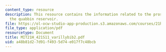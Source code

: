 ```yaml
---
content_type: resource
description: This resource contains the information related to the pros and cons of
  the quabbin reservoir.
file: https://ol-ocw-studio-app-production.s3.amazonaws.com/courses/21h-421-introduction-to-environmental-history-spring-2011/a48b81d27d91f4935d74e017f7c48bcb_MIT21H_421S11_varillybib2.pdf
file_type: application/pdf
resourcetype: Document
title: MIT21H_421S11_varillybib2.pdf
uid: a48b81d2-7d91-f493-5d74-e017f7c48bcb
---
```

